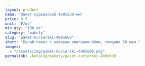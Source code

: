 ```yaml
---
layout: product
name: "Пакет курьерский 400x560 мм"
price: 8.5
unit: "₽/шт"
min_qty: "100 шт"
category: "pakety"
slug: "paket-kurierski-400x600"
short: "Белый пакет с клеевым клапаном 40мм, толщина 50 мкм."
images:
  - "/assets/img/paket-kurierski-400x600.png"
permalink: /katalog/pakety/paket-kurierski-400x600
---
```

